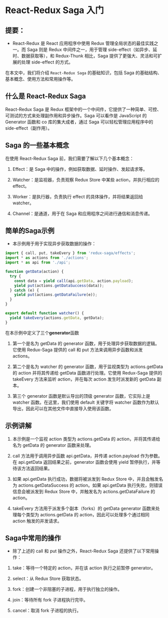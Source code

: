 # React-Redux Saga 入门

## 提要：
- React-Redux 是 React 应用程序中使用 Redux 管理全局状态的最佳实践之一。而 Saga 则是 Redux 中间件之一，用于管理 side-effect（如异步、延时、数据获取等），和 Redux-Thunk 相比，Saga 提供了更强大、灵活和可扩展的处理 side-effect 的方式。

在本文中，我们将介绍 `React-Redux Saga` 的基础知识，包括 Saga 的基础结构、基本概念、使用方法和常用操作等。

## 什么是 React-Redux Saga
React-Redux Saga 是 Redux 框架中的一个中间件，它提供了一种简单、可控、可测试的方式来处理副作用和异步操作。Saga 可以看作是 JavaScript 的 Generator 函数和 co 库的集大成者，通过 Saga 可以轻松管理应用程序中的 side-effect（副作用）。

## Saga 的一些基本概念
在使用 React-Redux Saga 前，我们需要了解以下几个基本概念：

1. Effect：是 Saga 中的操作，例如获取数据、延时操作、发起请求等。

2. Watcher：是监视器，负责观察 Redux Store 中某些 action，并执行相应的 effect。

3. Worker：是执行器，负责执行 effect 的具体操作，并将结果返回给 watcher。

4. Channel：是通道，用于在 Saga 和应用程序之间进行通信和消息传递。

## 简单的Saga示例

- 本示例用于用于实现异步获取数据的操作：
  
```js no-run
import { call, put, takeEvery } from 'redux-saga/effects';
import * as actions from './actions';
import * as api from './api';

function getData(action) {
  try {
    const data = yield call(api.getData, action.payload);
    yield put(actions.getDataSuccess(data));
  } catch (e) {
    yield put(actions.getDataFailure(e));
  }
}

export default function watcher() {
  yield takeEvery(actions.getData, getData);
}
```

在本示例中定义了三个**generator**函数
1. 第一个是名为 getData 的 generator 函数，用于处理异步获取数据的逻辑。它使用 Redux-Saga 提供的 call 和 put 方法来调用异步函数和派发 actions。

2. 第二个是名为 watcher 的 generator 函数，用于监视类型为 actions.getData 的 action 并将其传递给 getData 函数进行处理。它使用 Redux-Saga 提供的 takeEvery 方法来监听 action，并在每次 action 发生时派发新的 getData 副本。

3. 第三个 generator 函数是默认导出的顶级 generator 函数，它实际上是 watcher 函数。在这里，我们使用 default 关键字将 watcher 函数作为默认导出，因此可以在其他文件中直接导入使用该函数。
## 示例讲解   
1. 本示例是一个监视 action 类型为 actions.getData 的 action，并将其传递给名为 getData 的 generator 函数来处理。

2. call 方法用于调用异步函数 api.getData，并传递 action.payload 作为参数。在 api.getData 返回结果之前，generator 函数会使用 yield 暂停执行，并等待该方法返回结果。

3. 如果 api.getData 执行成功，数据将被派发到 Redux Store 中，并且会触发名为 actions.getDataSuccess 的 action。如果 api.getData 执行失败，则错误信息会被派发到 Redux Store 中，并触发名为 actions.getDataFailure 的 action。

4. takeEvery 方法用于派发多个副本（forks）的 getData generator 函数来处理每个类型为 actions.getData 的 action，因此可以处理多个通过相同 action 触发的并发请求。

## Saga中常用的操作

- 除了上述的 call 和 put 操作之外，React-Redux Saga 还提供了以下常用操作：

1. take：等待一个特定的 action，并在该 action 执行之前暂停 generator。

2. select：从 Redux Store 获取状态。

3. fork：创建一个非阻塞的子进程，用于执行独立的操作。

4. join：等待所有 fork 子进程执行完毕。

5. cancel：取消 fork 子进程的执行。
